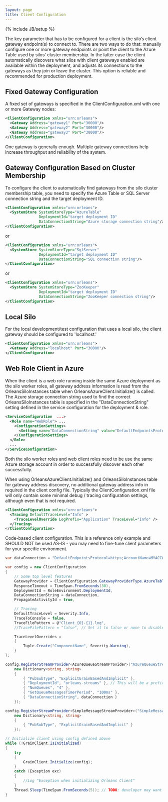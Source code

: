 ```yaml
---
layout: page
title: Client Configuration
---
```

{% include JB/setup %}

The key parameter that has to be configured for a client is the silo’s client gateway endpoint(s) to connect to. There are two ways to do that: manually configure one or more gateway endpoints or point the client to the Azure Table used by silos’ cluster membership. In the latter case the client automatically discovers what silos with client gateways enabled are available within the deployment, and adjusts its connections to the gateways as they join or leave the cluster. This option is reliable and recommended for production deployment.

## Fixed Gateway Configuration 
A fixed set of gateways is specified in the ClientConfiguration.xml with one or more Gateway nodes:

``` xml
<ClientConfiguration xmlns="urn:orleans">
  <Gateway Address="gateway1" Port="30000"/>
  <Gateway Address="gateway2" Port="30000"/>
  <Gateway Address="gateway3" Port="30000"/>
</ClientConfiguration>
```

 One gateway is generally enough. Multiple gateway connections help increase throughput and reliability of the system.

## Gateway Configuration Based on Cluster Membership
To configure the client to automatically find gateways from the silo cluster membership table, you need to specify the Azure Table or SQL Server connection string and the target deployment ID.


``` xml
<ClientConfiguration xmlns="urn:orleans">
  <SystemStore SystemStoreType="AzureTable"
               DeploymentId="target deployment ID"
               DataConnectionString="Azure storage connection string"/>
</ClientConfiguration>
```

 or 

``` xml
<ClientConfiguration xmlns="urn:orleans">
  <SystemStore SystemStoreType="SqlServer"
               DeploymentId="target deployment ID"
               DataConnectionString="SQL connection string"/>
</ClientConfiguration>
```

 or 

``` xml
<ClientConfiguration xmlns="urn:orleans">
  <SystemStore SystemStoreType="ZooKeeper"
               DeploymentId="target deployment ID"
               DataConnectionString="ZooKeeper connection string"/>
</ClientConfiguration>
```


## Local Silo
For the local development/test configuration that uses a local silo, the client gateway should be configured to 'localhost.'


``` xml
<ClientConfiguration xmlns="urn:orleans">
  <Gateway Address="localhost" Port="30000"/>
</ClientConfiguration>
```

## Web Role Client in Azure
When the client is a web role running inside the same Azure deployment as the silo worker roles, all gateway address information is read from the OrleansSiloInstances table when OrleansAzureClient.Initialize() is called. The Azure storage connection string used to find the correct OrleansSiloInstances table is specified in the "DataConnectionString" setting defined in the service configuration for the deployment & role. 


``` xml
<ServiceConfiguration  ...>
  <Role name="WebRole"> ...
    <ConfigurationSettings>
      <Setting name="DataConnectionString" value="DefaultEndpointsProtocol=https;AccountName=MYACCOUNTNAME;AccountKey=MYACCOUNTKEY" />
    </ConfigurationSettings>
  </Role>
  ... 
</ServiceConfiguration>
```

Both the silo worker roles and web client roles need to be use the same Azure storage account in order to successfully discover each other successfully.

When using OrleansAzureClient.Initialize() and OrleansSiloInstances table for gateway address discovery, no additional gateway address info in required in the client config file. Typically the ClientConfiguration.xml file will only contain some minimal debug / tracing configuration settings, although even that is not required.


``` xml
<ClientConfiguration xmlns="urn:orleans">
  <Tracing DefaultTraceLevel="Info" >
    <TraceLevelOverride LogPrefix="Application" TraceLevel="Info" />
  </Tracing>
</ClientConfiguration>
```


Code-based client configuration. This is a reference only example and SHOULD NOT be used AS-IS - you may need to fine-tune client parameters for your specific environment.

``` csharp
var dataConnection = "DefaultEndpointsProtocol=https;AccountName=MYACCOUNTNAME;AccountKey=MYACCOUNTKEY";

var config = new ClientConfiguration
{
    // Some top level features
    GatewayProvider = ClientConfiguration.GatewayProviderType.AzureTable,
    ResponseTimeout = TimeSpan.FromSeconds(30),
    DeploymentId = RoleEnvironment.DeploymentId,
    DataConnectionString = dataConnection,
    PropagateActivityId = true,

    // Tracing 
    DefaultTraceLevel = Severity.Info,
    TraceToConsole = false,
    TraceFilePattern = @"Client_{0}-{1}.log",
    //TraceFilePattern = "false", // Set it to false or none to disable file tracing, effectively it sets config.Defaults.TraceFileName = null;

    TraceLevelOverrides =
    {
        Tuple.Create("ComponentName", Severity.Warning),
    }
};

config.RegisterStreamProvider<AzureQueueStreamProvider>("AzureQueueStreams",
    new Dictionary<string, string>
    {
        { "PubSubType", "ExplicitGrainBasedAndImplicit" },
        { "DeploymentId", "orleans-streams" }, // This will be a prefix name of your Queues - so be careful and use string that is valid for queue name
        { "NumQueues", "4" },
        { "GetQueueMessagesTimerPeriod", "100ms" },
        { "DataConnectionString", dataConnection }
    });

config.RegisterStreamProvider<SimpleMessageStreamProvider>("SimpleMessagingStreams",
    new Dictionary<string, string>
    {
        { "PubSubType", "ExplicitGrainBasedAndImplicit" }
    });

// Initialize client using config defined above 
while (!GrainClient.IsInitialized)
{
    try
    {
        GrainClient.Initialize(config);
    }
    catch (Exception exc)
    {
        //Log "Exception when initializing Orleans Client"
    }
    Thread.Sleep(TimeSpan.FromSeconds(5)); // TODO: developer may want to add counter to break up infinity cycle (circuit breaker pattern)
}
```

